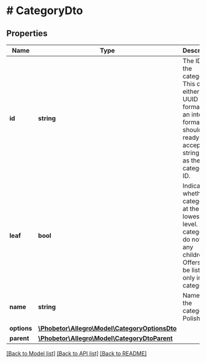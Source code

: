 # # CategoryDto

## Properties

Name | Type | Description | Notes
------------ | ------------- | ------------- | -------------
**id** | **string** | The ID of the category. This can be either in UUID format or an integer format. You should be ready to accept any string value as the category ID. | [optional]
**leaf** | **bool** | Indicates whether the category is at the lowest level. Leaf categories do not have any children. Offers can be listed only in leaf categories. | [optional]
**name** | **string** | Name of the category in Polish. | [optional]
**options** | [**\Phobetor\Allegro\Model\CategoryOptionsDto**](CategoryOptionsDto.md) |  | [optional]
**parent** | [**\Phobetor\Allegro\Model\CategoryDtoParent**](CategoryDtoParent.md) |  | [optional]

[[Back to Model list]](../../README.md#models) [[Back to API list]](../../README.md#endpoints) [[Back to README]](../../README.md)
